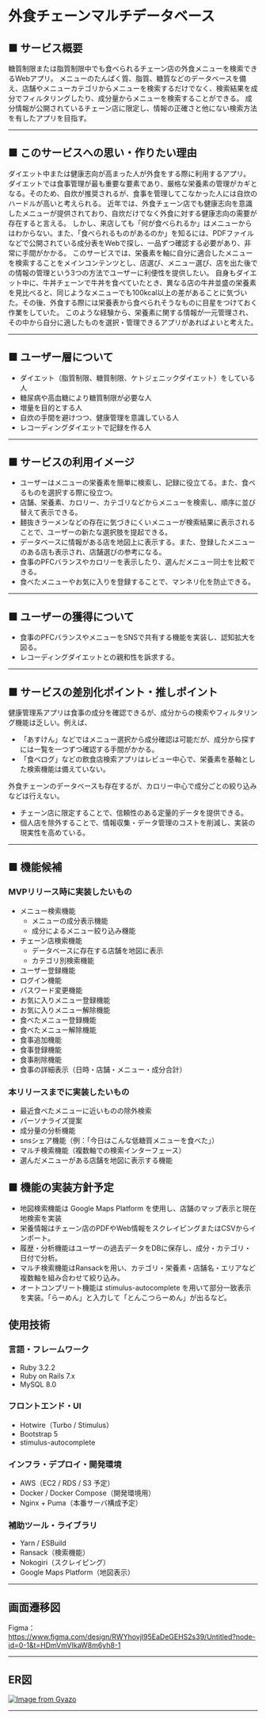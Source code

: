 # 外食チェーンマルチデータベース

## ■ サービス概要

糖質制限または脂質制限中でも食べられるチェーン店の外食メニューを検索できるWebアプリ。
メニューのたんぱく質、脂質、糖質などのデータベースを備え、店舗やメニューカテゴリからメニューを検索するだけでなく、検索結果を成分でフィルタリングしたり、成分量からメニューを検索することができる。
成分情報が公開されているチェーン店に限定し、情報の正確さと他にない検索方法を有したアプリを目指す。

---

## ■ このサービスへの思い・作りたい理由

ダイエット中または健康志向が高まった人が外食をする際に利用するアプリ。
ダイエットでは食事管理が最も重要な要素であり、厳格な栄養素の管理がカギとなる。そのため、自炊が推奨されるが、食事を管理してこなかった人には自炊のハードルが高いと考えられる。
近年では、外食チェーン店でも健康志向を意識したメニューが提供されており、自炊だけでなく外食に対する健康志向の需要が存在すると言える。
しかし、来店しても「何が食べられるか」はメニューからはわからない。また、「食べられるものがあるのか」を知るには、PDFファイルなどで公開されている成分表をWebで探し、一品ずつ確認する必要があり、非常に手間がかかる。
このサービスでは、栄養素を軸に自分に適合したメニューを検索することをメインコンテンツとし、店選び、メニュー選び、店を出た後での情報の管理という3つの方法でユーザーに利便性を提供したい。
自身もダイエット中に、牛丼チェーンで牛丼を食べていたとき、異なる店の牛丼並盛の栄養素を見比べると、同じようなメニューでも100kcal以上の差があることに気づいた。その後、外食する際には栄養表から食べられそうなものに目星をつけておく作業をしていた。
このような経験から、栄養素に関する情報が一元管理され、その中から自分に適したものを選択・管理できるアプリがあればよいと考えた。

---

## ■ ユーザー層について

- ダイエット（脂質制限、糖質制限、ケトジェニックダイエット）をしている人  
- 糖尿病や高血糖により糖質制限が必要な人  
- 増量を目的とする人  
- 自炊の手間を避けつつ、健康管理を意識している人  
- レコーディングダイエットで記録を作る人  

---

## ■ サービスの利用イメージ

- ユーザーはメニューの栄養素を簡単に検索し、記録に役立てる。また、食べるものを選択する際に役立つ。
- 店舗、栄養素、カロリー、カテゴリなどからメニューを検索し、順序に並び替えて表示できる。
- 麺抜きラーメンなどの存在に気づきにくいメニューが検索結果に表示されることで、ユーザーの新たな選択肢を提起できる。
- データベースに情報がある店を地図上に表示する。また、登録したメニューのある店も表示され、店舗選びの参考になる。
- 食事のPFCバランスやカロリーを表示したり、選んだメニュー同士を比較できる。
- 食べたメニューやお気に入りを登録することで、マンネリ化を防止できる。

---

## ■ ユーザーの獲得について

- 食事のPFCバランスやメニューをSNSで共有する機能を実装し、認知拡大を図る。
- レコーディングダイエットとの親和性を訴求する。

---

## ■ サービスの差別化ポイント・推しポイント

健康管理系アプリは食事の成分を確認できるが、成分からの検索やフィルタリング機能は乏しい。例えば、
- 「あすけん」などではメニュー選択から成分確認は可能だが、成分から探すには一覧を一つずつ確認する手間がかかる。
- 「食べログ」などの飲食店検索アプリはレビュー中心で、栄養素を基軸とした検索機能は備えていない。

外食チェーンのデータベースも存在するが、カロリー中心で成分ごとの絞り込みなどは行えない。
- チェーン店に限定することで、信頼性のある定量的データを提供できる。
- 個人店を除外することで、情報収集・データ管理のコストを削減し、実装の現実性を高めている。

---

## ■ 機能候補

### MVPリリース時に実装したいもの

- メニュー検索機能
	- メニューの成分表示機能
	- 成分によるメニュー絞り込み機能
- チェーン店検索機能
	- データベースに存在する店舗を地図に表示
	- カテゴリ別検索機能
- ユーザー登録機能
- ログイン機能
- パスワード変更機能
- お気に入りメニュー登録機能
- お気に入りメニュー解除機能
- 食べたメニュー登録機能
- 食べたメニュー解除機能
- 食事追加機能
- 食事登録機能
- 食事削除機能
- 食事の詳細表示（日時・店舗・メニュー・成分合計）

### 本リリースまでに実装したいもの

- 最近食べたメニューに近いものの除外検索
- パーソナライズ提案
- 成分量の分析機能
- snsシェア機能（例：「今日はこんな低糖質メニューを食べた」）
- マルチ検索機能（複数軸での検索インターフェース）
- 選んだメニューがある店舗を地図に表示する機能

## ■ 機能の実装方針予定

- 地図検索機能は Google Maps Platform を使用し、店舗のマップ表示と現在地検索を実装
- 栄養情報はチェーン店のPDFやWeb情報をスクレイピングまたはCSVからインポート。
- 履歴・分析機能はユーザーの過去データをDBに保存し、成分・カテゴリ・日付で分析。
- マルチ検索機能はRansackを用い、カテゴリ・栄養素・店舗名・エリアなど複数軸を組み合わせて絞り込み。
- オートコンプリート機能は stimulus-autocomplete を用いて部分一致表示を実装。「らーめん」と入力して「とんこつらーめん」が出るなど。

## 使用技術

### 言語・フレームワーク

- Ruby 3.2.2  
- Ruby on Rails 7.x  
- MySQL 8.0  
### フロントエンド・UI

- Hotwire（Turbo / Stimulus）  
- Bootstrap 5  
- stimulus-autocomplete  

### インフラ・デプロイ・開発環境

- AWS（EC2 / RDS / S3 予定）  
- Docker / Docker Compose（開発環境用）  
- Nginx + Puma（本番サーバ構成予定）    

### 補助ツール・ライブラリ
  
- Yarn / ESBuild  
- Ransack（検索機能）  
- Nokogiri（スクレイピング）  
- Google Maps Platform（地図表示）

---

## 画面遷移図
Figma：https://www.figma.com/design/RWYhovjI95EaDeGEHS2s39/Untitled?node-id=0-1&t=HDmVmVIkaW8m6yh8-1

---

## ER図
[![Image from Gyazo](https://i.gyazo.com/ac218b192e04f4d149d6397adec056d5.png)](https://gyazo.com/ac218b192e04f4d149d6397adec056d5)

---
